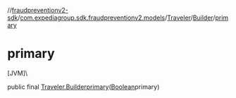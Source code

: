 //[fraudpreventionv2-sdk](../../../../index.md)/[com.expediagroup.sdk.fraudpreventionv2.models](../../index.md)/[Traveler](../index.md)/[Builder](index.md)/[primary](primary.md)

# primary

[JVM]\

public final [Traveler.Builder](index.md)[primary](primary.md)([Boolean](https://docs.oracle.com/javase/8/docs/api/java/lang/Boolean.html)primary)
